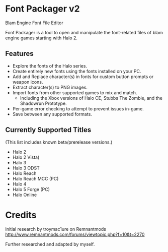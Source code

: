 # Font Packager v2
Blam Engine Font File Editor

Font Packager is a tool to open and manipulate the font-related files of blam engine games starting with Halo 2.

## Features
- Explore the fonts of the Halo series.
- Create entirely new fonts using the fonts installed on your PC.
- Add and Replace character(s) in fonts for custom button prompts or weapon icons.
- Extract character(s) to PNG images.
- Import fonts from other supported games to mix and match.
  - Including the Xbox versions of Halo CE, Stubbs The Zombie, and the Shadowrun Prototype.
- Per-game error checking to attempt to prevent issues in-game.
- Save between any supported formats.

## Currently Supported Titles
(This list includes known beta/prerelease versions.)
- Halo 2
- Halo 2 Vista)
- Halo 3
- Halo 3 ODST
- Halo Reach
- Halo Reach MCC (PC)
- Halo 4
- Halo 5 Forge (PC)
- Halo Online

# Credits
Initial research by troymac1ure on Remnantmods http://www.remnantmods.com/forums/viewtopic.php?f=10&t=2270

Further researched and adapted by myself.